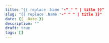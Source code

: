 ```yaml
---
title: "{{ replace .Name "-" " " | title }}"
slug: "{{ replace .Name "-" " " | title }}"
date: {{ .Date }}
description: ""
draft: true
tags: []
---
```

